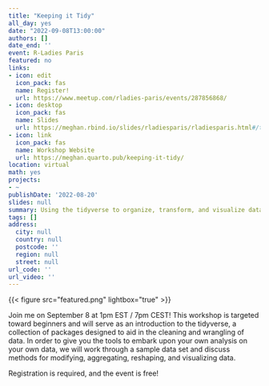 ```yaml
---
title: "Keeping it Tidy"
all_day: yes
date: "2022-09-08T13:00:00"
authors: []
date_end: ''
event: R-Ladies Paris
featured: no
links:
- icon: edit
  icon_pack: fas
  name: Register!
  url: https://www.meetup.com/rladies-paris/events/287856868/
- icon: desktop
  icon_pack: fas
  name: Slides
  url: https://meghan.rbind.io/slides/rladiesparis/rladiesparis.html#/title-slide
- icon: link
  icon_pack: fas
  name: Workshop Website
  url: https://meghan.quarto.pub/keeping-it-tidy/
location: virtual
math: yes
projects:
- ~
publishDate: '2022-08-20'
slides: null
summary: Using the tidyverse to organize, transform, and visualize data.
tags: []
address:
  city: null
  country: null
  postcode: ''
  region: null
  street: null
url_code: ''
url_video: ''
---
```


{{< figure src="featured.png" lightbox="true" >}}

Join me on September 8 at 1pm EST / 7pm CEST! This workshop is targeted toward beginners and will serve as an introduction to the tidyverse, a collection of packages designed to aid in the cleaning and wrangling of data. In order to give you the tools to embark upon your own analysis on your own data, we will work through a sample data set and discuss methods for modifying, aggregating, reshaping, and visualizing data.

Registration is required, and the event is free!
